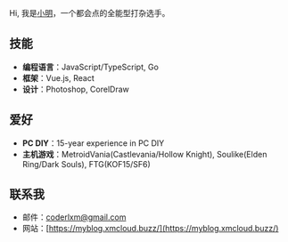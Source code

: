 Hi, 我是[小明](https://github.com/coderlxm)，一个都会点的全能型打杂选手。

## 技能
- **编程语言**：JavaScript/TypeScript, Go
- **框架**：Vue.js, React
- **设计**：Photoshop, CorelDraw

## 爱好
- **PC DIY**：15-year experience in PC DIY
- **主机游戏**：MetroidVania(Castlevania/Hollow Knight), Soulike(Elden Ring/Dark Souls), FTG(KOF15/SF6)

## 联系我
- 邮件：coderlxm@gmail.com
- 网站：[https://myblog.xmcloud.buzz/](https://myblog.xmcloud.buzz/)
